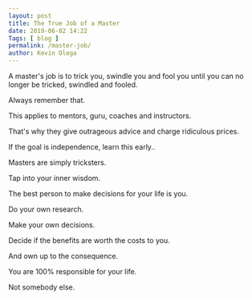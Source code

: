 ```yaml
--- 
layout: post 
title: The True Job of a Master
date: 2019-06-02 14:22
Tags: [ blog ]
permalink: /master-job/ 
author: Kevin Olega 
--- 
```

A master's job is to trick you, swindle you and fool you until you can no longer be tricked, swindled and fooled.

Always remember that.

This applies to mentors, guru, coaches and instructors.

That's why they give outrageous advice and charge ridiculous prices.

If the goal is independence, learn this early..

Masters are simply tricksters. 

Tap into your inner wisdom.

The best person to make decisions for your life is you.

Do your own research.

Make your own decisions.

Decide if the benefits are worth the costs to you.

And own up to the consequence.

You are 100% responsible for your life.

Not somebody else.